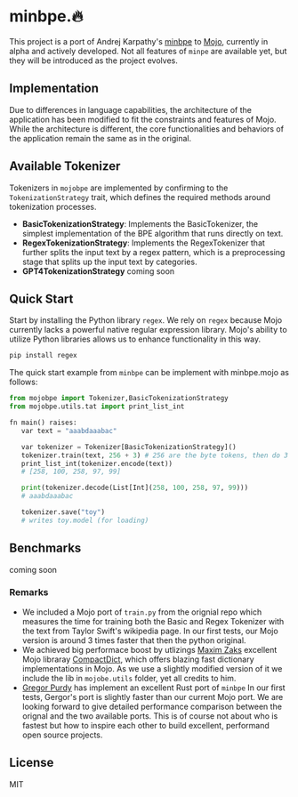 # minbpe.🔥

This project is a port of Andrej Karpathy's [minbpe](https://github.com/karpathy/minbpe) to [Mojo](https://docs.modular.com/mojo), currently in alpha and actively developed. Not all features of `minpe` are available yet, but they will be introduced as the project evolves.

## Implementation 

Due to differences in language capabilities, the architecture of the application has been modified to fit the constraints and features of Mojo. While the architecture is different, the core functionalities and behaviors of the application remain the same as in the original.

## Available Tokenizer

Tokenizers in `mojobpe` are implemented by confirming to the `TokenizationStrategy` trait, which defines the required methods around tokenization processes.

- **BasicTokenizationStrategy**: Implements the BasicTokenizer, the simplest implementation of the BPE algorithm that runs directly on text.
- **RegexTokenizationStrategy**: Implements the RegexTokenizer that further splits the input text by a regex pattern, which is a preprocessing stage that splits up the input text by categories.
- **GPT4TokenizationStrategy** coming soon

## Quick Start
 
 Start by installing the Python library `regex`. We rely on `regex` because Mojo currently lacks a powerful native regular expression library. Mojo's ability to utilize Python libraries allows us to enhance functionality in this way.

 ```bash
 pip install regex
 ```

 The quick start example from `minbpe` can be implement with minbpe.mojo as follows:

 ```python
from mojobpe import Tokenizer,BasicTokenizationStrategy
from mojobpe.utils.tat import print_list_int

fn main() raises:
    var text = "aaabdaaabac"

    var tokenizer = Tokenizer[BasicTokenizationStrategy]()
    tokenizer.train(text, 256 + 3) # 256 are the byte tokens, then do 3 merges
    print_list_int(tokenizer.encode(text))
    # [258, 100, 258, 97, 99]

    print(tokenizer.decode(List[Int](258, 100, 258, 97, 99)))
    # aaabdaaabac

    tokenizer.save("toy")
    # writes toy.model (for loading) 
```

## Benchmarks 

coming soon

### Remarks
- We included a Mojo port of `train.py` from the orignial repo which measures the time for training both the Basic and Regex Tokenizer with the text from Taylor Swift's wikipedia page. In our first tests, our Mojo version is around 3 times faster that then the python original.
- We achieved big performace boost by utlizings [Maxim Zaks](https://github.com/mzaks) excellent Mojo libraray [CompactDict](https://github.com/mzaks/compact-dict), which offers blazing fast dictionary implementations in Mojo. As we use a slightly modified version of it we include the lib in `mojobe.utils` folder, yet all credits to him. 
- [Gregor Purdy](https://github.com/gnp) has implement an excellent Rust port of `minbpe` In our first tests, Gergor's port is slightly faster than our current Mojo port. We are looking forward to give detailed performance comparison between the orignal and the two available ports. This is of course not about who is fastest but how to inspire each other to build excellent, performand open source projects.  

## License

MIT
